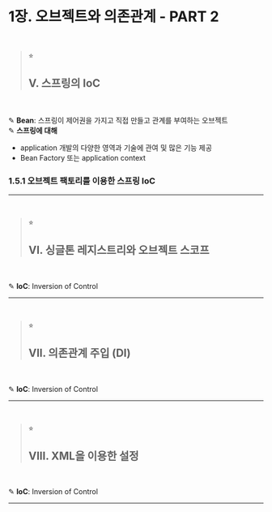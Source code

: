 # 1장. 오브젝트와 의존관계 - PART 2
</br>

> ⭐︎
> ## V. 스프링의 IoC
</br>

✎ **Bean**: 스프링이 제어권을 가지고 직접 만들고 관계를 부여하는 오브젝트   
✎ **스프링에 대해**
- application 개발의 다양한 영역과 기술에 관여 및 많은 기능 제공
- Bean Factory 또는 application context

### 1.5.1 오브젝트 팩토리를 이용한 스프링 IoC


* * *
</br>  

> ⭐︎
> ## VI. 싱글톤 레지스트리와 오브젝트 스코프
</br>

✎ **IoC**: Inversion of Control   

* * *
</br>  

> ⭐︎
> ## VII. 의존관계 주입 (DI)
</br>

✎ **IoC**: Inversion of Control   

* * *
</br>  

> ⭐︎
> ## VIII. XML을 이용한 설정
</br>

✎ **IoC**: Inversion of Control   

* * *
</br>  
